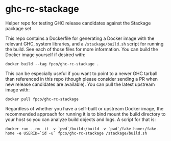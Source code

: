 # ghc-rc-stackage

Helper repo for testing GHC release candidates against the Stackage package set

This repo contains a Dockerfile for generating a Docker image with the relevant
GHC, system libraries, and a `/stackage/build.sh` script for running the build.
See each of those files for more information. You can build the Docker image
yourself if desired with:

    docker build --tag fpco/ghc-rc-stackage .

This can be especially useful if you want to point to a newer GHC tarball than
referenced in this repo (though please consider sending a PR when new release
candidates are available). You can pull the latest upstream image with:

    docker pull fpco/ghc-rc-stackage

Regardless of whether you have a self-built or upstream Docker image, the
recommended approach for running it is to bind mount the build directory to
your host so you can analyze build objects and logs. A script for that is:

    docker run --rm -it -v `pwd`/build:/build -v `pwd`/fake-home:/fake-home -e USERID=`id -u` fpco/ghc-rc-stackage /stackage/build.sh
